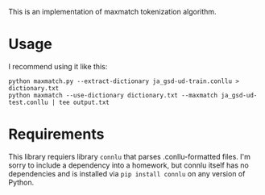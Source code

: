 This is an implementation of maxmatch tokenization algorithm.
# Usage
I recommend using it like this:
```
python maxmatch.py --extract-dictionary ja_gsd-ud-train.conllu > dictionary.txt
python maxmatch --use-dictionary dictionary.txt --maxmatch ja_gsd-ud-test.conllu | tee output.txt
```
# Requirements
This library requiers library ```connlu``` that parses .conllu-formatted files. I'm sorry to include a dependency into a homework, but connlu itself has no dependencies and is installed via ```pip install connlu``` on any version of Python.
